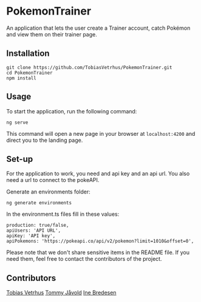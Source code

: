 # PokemonTrainer

An application that lets the user create a Trainer account, catch Pokémon and view them on their trainer page. 

## Installation

```
git clone https://github.com/TobiasVetrhus/PokemonTrainer.git
cd PokemonTrainer
npm install
```

## Usage

To start the application, run the following command:

`ng serve`

This command will open a new page in your browser at `localhost:4200` and direct you to the landing page.

## Set-up

For the application to work, you need and api key and an api url. You also need a url to connect 
to the pokeAPI. 

Generate an environments folder:

`ng generate environments`

In the environment.ts files fill in these values:

```
production: true/false,
apiUsers: 'API URL',
apiKey: 'API key',
apiPokemons: 'https://pokeapi.co/api/v2/pokemon?limit=1010&offset=0',
```

Please note that we don't share sensitive items in the README file. If you need them, feel free to contact the contributors of the project. 

## Contributors

[Tobias Vetrhus](https://github.com/TobiasVetrhus)
[Tommy Jåvold](https://github.com/t-lined)
[Ine Bredesen](https://github.com/inemari)

